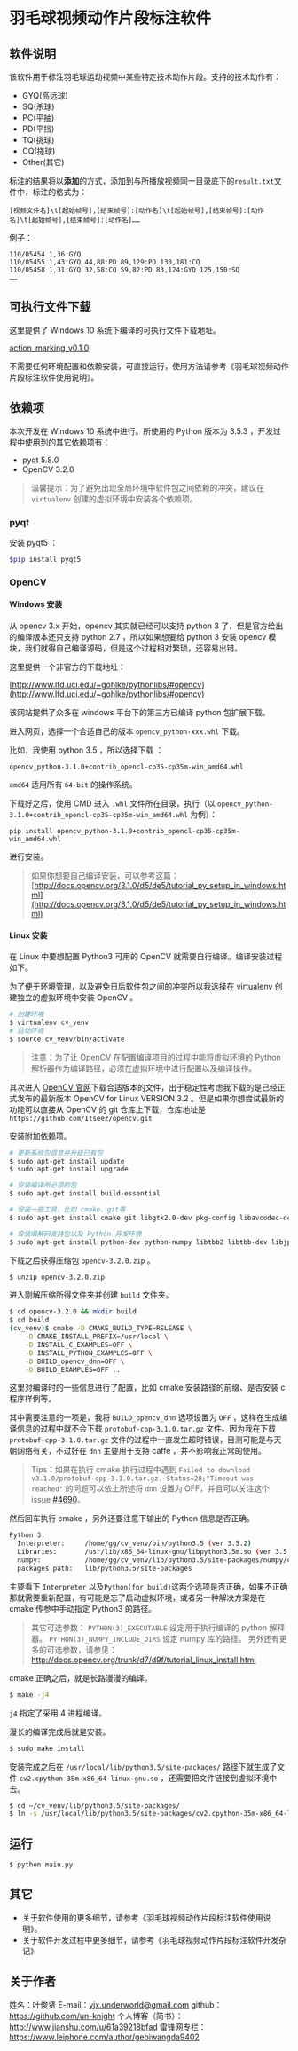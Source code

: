 # 羽毛球视频动作片段标注软件


## 软件说明
该软件用于标注羽毛球运动视频中某些特定技术动作片段。支持的技术动作有：
- GYQ(高远球) 
- SQ(杀球) 
- PC(平抽) 
- PD(平挡) 
- TQ(挑球) 
- CQ(搓球) 
- Other(其它)

标注的结果将以**添加**的方式，添加到与所播放视频同一目录底下的`result.txt`文件中，标注的格式为：

```
[视频文件名]\t[起始帧号],[结束帧号]:[动作名]\t[起始帧号],[结束帧号]:[动作名]\t[起始帧号],[结束帧号]:[动作名]……
```
例子：
```
110/05454 1,36:GYQ
110/05455 1,43:GYQ 44,88:PD 89,129:PD 130,181:CQ
110/05458 1,31:GYQ 32,58:CQ 59,82:PD 83,124:GYQ 125,150:SQ
……
```

## 可执行文件下载

这里提供了 Windows 10 系统下编译的可执行文件下载地址。

[action_marking_v0.1.0](http://pan.baidu.com/s/1kVwqyP5)

不需要任何环境配置和依赖安装，可直接运行，使用方法请参考《羽毛球视频动作片段标注软件使用说明》。

## 依赖项

本次开发在 Windows 10 系统中进行。所使用的 Python 版本为 3.5.3 ，开发过程中使用到的其它依赖项有：

- pyqt 5.8.0
- OpenCV 3.2.0

> 温馨提示：为了避免出现全局环境中软件包之间依赖的冲突，建议在 `virtualenv` 创建的虚拟环境中安装各个依赖项。

### pyqt

安装 pyqt5 ：

```bash
$pip install pyqt5
```

### OpenCV

#### Windows 安装

从 opencv 3.x 开始，opencv 其实就已经可以支持 python 3 了，但是官方给出的编译版本还只支持 python 2.7 ，所以如果想要给 python 3 安装 opencv 模块，我们就得自己编译源码，但是这个过程相对繁琐，还容易出错。

这里提供一个非官方的下载地址：

[http://www.lfd.uci.edu/~gohlke/pythonlibs/#opencv](http://www.lfd.uci.edu/~gohlke/pythonlibs/#opencv)

该网站提供了众多在 windows 平台下的第三方已编译 python 包扩展下载。

进入网页，选择一个合适自己的版本 `opencv_python-xxx.whl` 下载。

比如，我使用 python 3.5 ，所以选择下载 ：

`opencv_python-3.1.0+contrib_opencl-cp35-cp35m-win_amd64.whl` 

`amd64` 适用所有 `64-bit` 的操作系统。

下载好之后，使用 CMD 进入 `.whl` 文件所在目录，执行（以 `opencv_python-3.1.0+contrib_opencl-cp35-cp35m-win_amd64.whl` 为例）：

`pip install opencv_python-3.1.0+contrib_opencl-cp35-cp35m-win_amd64.whl` 

进行安装。

> 如果你想要自己编译安装，可以参考这篇：
> [http://docs.opencv.org/3.1.0/d5/de5/tutorial_py_setup_in_windows.html](http://docs.opencv.org/3.1.0/d5/de5/tutorial_py_setup_in_windows.html)

#### Linux 安装

在 Linux 中要想配置 Python3 可用的 OpenCV 就需要自行编译。编译安装过程如下。

为了便于环境管理，以及避免日后软件包之间的冲突所以我选择在 virtualenv 创建独立的虚拟环境中安装 OpenCV 。

```bash
# 创建环境
$ virtualenv cv_venv
# 启动环境
$ source cv_venv/bin/activate
```

> 注意：为了让 OpenCV 在配置编译项目的过程中能将虚拟环境的 Python 解析器作为编译路径，必须在虚拟环境中进行配置以及编译操作。

其次进入 [OpenCV 官网](http://opencv.org/)下载合适版本的文件，出于稳定性考虑我下载的是已经正式发布的最新版本 OpenCV for Linux VERSION 3.2 。但是如果你想尝试最新的功能可以直接从 OpenCV 的 git 仓库上下载，仓库地址是 `https://github.com/Itseez/opencv.git`

安装附加依赖项。

```bash
# 更新系统包信息并升级已有包
$ sudo apt-get install update
$ sudo apt-get install upgrade

# 安装编译所必须的包
$ sudo apt-get install build-essential

# 安装一些工具，比如 cmake、git等
$ sudo apt-get install cmake git libgtk2.0-dev pkg-config libavcodec-dev libavformat-dev libswscale-dev

# 安装编解码支持包以及 Python 开发环境
$ sudo apt-get install python-dev python-numpy libtbb2 libtbb-dev libjpeg-dev libpng-dev libtiff-dev libjasper-dev libdc1394-22-dev
```

下载之后获得压缩包 `opencv-3.2.0.zip` 。

```bash
$ unzip opencv-3.2.0.zip
```

进入刚解压缩所得文件夹并创建 `build` 文件夹。

```bash
$ cd opencv-3.2.0 && mkdir build
$ cd build
(cv_venv)$ cmake -D CMAKE_BUILD_TYPE=RELEASE \
	-D CMAKE_INSTALL_PREFIX=/usr/local \
	-D INSTALL_C_EXAMPLES=OFF \
	-D INSTALL_PYTHON_EXAMPLES=OFF \
	-D BUILD_opencv_dnn=OFF \
	-D BUILD_EXAMPLES=OFF ..
```

这里对编译时的一些信息进行了配置，比如 cmake 安装路径的前缀、是否安装 c 程序样例等。

其中需要注意的一项是，我将 `BUILD_opencv_dnn` 选项设置为 `OFF` ，这样在生成编译信息的过程中就不会下载 `protobuf-cpp-3.1.0.tar.gz` 文件。因为我在下载 `protobuf-cpp-3.1.0.tar.gz` 文件的过程中一直发生超时错误，目测可能是与天朝网络有关，不过好在 `dnn` 主要用于支持 caffe ，并不影响我正常的使用。

> Tips：如果在执行 cmake 执行过程中遇到 `Failed to download v3.1.0/protobuf-cpp-3.1.0.tar.gz. Status=28;"Timeout was reached"` 的问题可以依上所述将 `dnn` 设置为 OFF，并且可以关注这个 issue [#4690](https://github.com/Homebrew/homebrew-science/issues/4690)。

然后回车执行 cmake ，另外还要注意下输出的 Python 信息是否正确。

```bash 
Python 3:
  Interpreter:     /home/gg/cv_venv/bin/python3.5 (ver 3.5.2)
  Libraries:       /usr/lib/x86_64-linux-gnu/libpython3.5m.so (ver 3.5.2+)
  numpy:           /home/gg/cv_venv/lib/python3.5/site-packages/numpy/core/include
  packages path:   lib/python3.5/site-packages
```

主要看下 `Interpreter` 以及`Python(for build)`这两个选项是否正确，如果不正确那就需要重新配置，有可能是忘了启动虚拟环境，或者另一种解决方案是在 cmake 传参中手动指定 Python3 的路径。

> 其它可选参数：
> `PYTHON(3)_EXECUTABLE` 设定用于执行编译的 python 解释器。
> `PYTHON(3)_NUMPY_INCLUDE_DIRS` 设定 numpy 库的路径。
> 另外还有更多的可选参数，请参见：http://docs.opencv.org/trunk/d7/d9f/tutorial_linux_install.html

cmake 正确之后，就是长路漫漫的编译。

```bash
$ make -j4
```

`j4` 指定了采用 4 进程编译。

漫长的编译完成后就是安装。

```bash
$ sudo make install
```

安装完成之后在 `/usr/local/lib/python3.5/site-packages/` 路径下就生成了文件 `cv2.cpython-35m-x86_64-linux-gnu.so` ，还需要把文件链接到虚拟环境中去。

```bash
$ cd ~/cv_venv/lib/python3.5/site-packages/
$ ln -s /usr/local/lib/python3.5/site-packages/cv2.cpython-35m-x86_64-linux-gnu.so cv2.so
```

## 运行

```bash
$ python main.py
```

## 其它

- 关于软件使用的更多细节，请参考《羽毛球视频动作片段标注软件使用说明》。
- 关于软件开发过程中更多细节，请参考《羽毛球视频动作片段标注软件开发杂记》

## 关于作者

姓名：叶俊贤
E-mail：yjx.underworld@gmail.com
github：https://github.com/un-knight
个人博客（简书）：http://www.jianshu.com/u/61a39218bfad
雷锋网专栏：https://www.leiphone.com/author/gebiwangda9402
